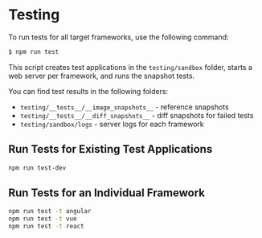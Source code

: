 # Testing

To run tests for all target frameworks, use the following command:

```sh
$ npm run test
```

This script creates test applications in the `testing/sandbox` folder, starts a web server per framework, and runs the snapshot tests.

You can find test results in the following folders:

- `testing/__tests__/__image_snapshots__` - reference snapshots
- `testing/__tests__/__diff_snapshots__` - diff snapshots for failed tests
- `testing/sandbox/logs` - server logs for each framework

## Run Tests for Existing Test Applications

```sh
npm run test-dev
```

## Run Tests for an Individual Framework

```sh
npm run test -t angular
npm run test -t vue
npm run test -t react
```
